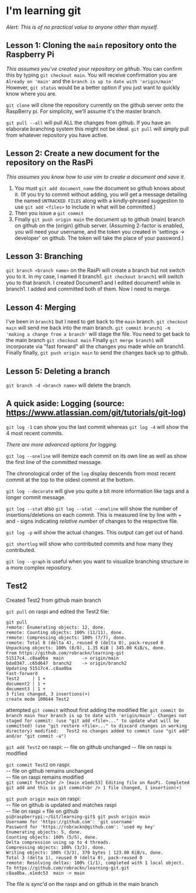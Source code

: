 # I'm learning git

*Alert: This is of no practical value to anyone other than myself.*

## Lesson 1: Cloning the `main` repository onto the Raspberry Pi 
*This assumes you've created your repository on github.*
You can confirm this by typing `git checkout main`. You will receive confirmation you are `Already on 'main'` and the `branch is up to date with 'origin/main'`
However, `git status` would be a better option if you just want to quickly know where you are.

`git clone` will clone the repository currently on the github server onto the RaspBerry pi.
For simplicity, we'll assume it's the master branch.

`git pull --all` will pull ALL the changes from github. If you have an elaborate branching system this might not be ideal. `git pull` will simply pull from whatever repository you have active.

## Lesson 2: Create a new document for the repository on the RasPi
*This assumes you know how to use vim to create a document and save it.*

1. You must `git add document_name` the document so github knows about it.
(If you try to commit without adding, you will get a message detailing the named `UNTRACKED FILES` along with a kindly-phrased suggestion to use `git add <files>` to include in what will be committed.)
2. Then you issue a `git commit`
3. Finally `git push origin main` the document up to github (main) branch on github on the (origin) github server.
(Assuming 2-factor is enabled, you will need your username, and the token you created in 'settings -> developer' on github. The token will take the place of your password.)

## Lesson 3: Branching
`git branch <branch name>` on the RasPi will create a branch but not switch you to it. In my case, I named it branch1.
`git checkout branch1` will switch you to that branch.
I created Document1 and I edited document1 while in branch1.
I added and committed both of them. Now I need to merge.

## Lesson 4: Merging
I've been in `branch1` but I need to get back to the `main` branch.
`git checkout main` will send me back into the main branch.
`git commit branch1 -m 'making a change from a branch'` will stage the file.
You need to get back to the main branch `git checkout main`
Finally `git merge branch1` will incorporate via "fast forward" all the changes you made while on branch1.
Finally finally, `git push origin main` to send the changes back up to github.

## Lesson 5: Deleting a branch
`git branch -d <branch name>` will delete the branch. 

## A quick aside: Logging (source: https://www.atlassian.com/git/tutorials/git-log)
`git log -1` can show you the last commit whereas `git log -4` will show the 4 most recent commits.

*There are more advanced options for logging.*

`git log --oneline` will itemize each commit on its own line as well as show the first line of the committed message. 

The chronological order of the `log` display descends from most recent commit at the top to the oldest commit at the bottom.

`git log --decorate` will give you quite a bit more information like tags and a longer commit message.

`git log --stat` also `git log --stat --oneline` will show the number of insertions/deletions on each commit. This is measured line by line with + and - signs indicating *relative number* of changes to the respective file.

`git log -p` will show the actual changes. This output can get out of hand.

`git shortlog` will show who contributed commits and how many they contributed.

`git log --graph` is useful when you want to visualize branching structure in a more complex repository.

## Test2
Created Test2 from github main branch

`git pull` on raspi and edited the Test2 file:

`git pull`  
`remote: Enumerating objects: 12, done.`  
`remote: Counting objects: 100% (11/11), done.`  
`remote: Compressing objects: 100% (7/7), done.`  
`remote: Total 8 (delta 4), reused 0 (delta 0), pack-reused 0`  
`Unpacking objects: 100% (8/8), 1.35 KiB | 345.00 KiB/s, done.`  
`From https://github.com/robrackn/learning-git`  
   `51517c4..c8aa0ba  main       -> origin/main`  
   `bda0347..c65d647  branch2    -> origin/branch2`  
`Updating 51517c4..c8aa0ba`  
`Fast-forward`  
 `Test2     | 1 +`  
 `document2 | 1 +`  
 `document3 | 1 +`  
 `3 files changed, 3 insertions(+)`  
 `create mode 100644 Test2`


attempted `git commit` without first adding the modified file:
`git commit
On branch main
Your branch is up to date with 'origin/main'.
Changes not staged for commit:
  (use "git add <file>..." to update what will be committed)
  (use "git restore <file>..." to discard changes in working directory)
	modified:   Test2
no changes added to commit (use "git add" and/or "git commit -a")`


`git add Test2` on raspi:
-- file on github unchanged
-- file on raspi is modified


`git commit Test2` on raspi:<br />
-- file on github remains unchanged<br />
-- file on raspi remains modified<br />
`git commit Test2<br />
[main e1edc53] Editing file on RasPi. Completed git add and this is git commit<br />
 1 file changed, 1 insertion(+)`<br />


`git push origin main` on raspi:   
-- file on github is updated and matches raspi   
-- file on raspi = file on github   
`pi@raspberrypi:~/Git/learning-git$ git push origin main`  
`Username for 'https://github.com': 'git username'`  
`Password for 'https://robrackn@github.com': 'used my key'`  
`Enumerating objects: 5, done.`  
`Counting objects: 100% (5/5), done.`  
`Delta compression using up to 4 threads.`  
`Compressing objects: 100% (3/3), done.`  
`Writing objects: 100% (3/3), 370 bytes | 123.00 KiB/s, done.`  
`Total 3 (delta 1), reused 0 (delta 0), pack-reused 0`  
`remote: Resolving deltas: 100% (1/1), completed with 1 local object.`  
`To https://github.com/robrackn/learning-git.git`  
   `c8aa0ba..e1edc53  main -> main`  

The file is sync'd on the raspi and on github in the main branch
